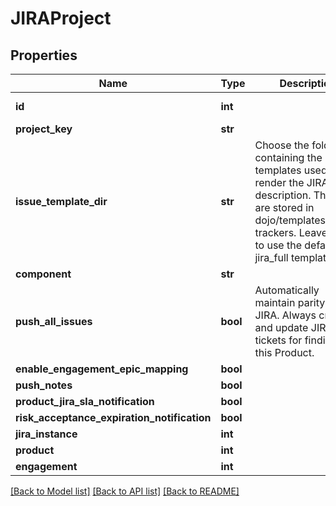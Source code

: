 # JIRAProject

## Properties
Name | Type | Description | Notes
------------ | ------------- | ------------- | -------------
**id** | **int** |  | [optional] [readonly] 
**project_key** | **str** |  | [optional] 
**issue_template_dir** | **str** | Choose the folder containing the Django templates used to render the JIRA issue description. These are stored in dojo/templates/issue-trackers. Leave empty to use the default jira_full templates. | [optional] 
**component** | **str** |  | [optional] 
**push_all_issues** | **bool** | Automatically maintain parity with JIRA. Always create and update JIRA tickets for findings in this Product. | [optional] 
**enable_engagement_epic_mapping** | **bool** |  | [optional] 
**push_notes** | **bool** |  | [optional] 
**product_jira_sla_notification** | **bool** |  | [optional] 
**risk_acceptance_expiration_notification** | **bool** |  | [optional] 
**jira_instance** | **int** |  | [optional] 
**product** | **int** |  | [optional] 
**engagement** | **int** |  | [optional] 

[[Back to Model list]](../README.md#documentation-for-models) [[Back to API list]](../README.md#documentation-for-api-endpoints) [[Back to README]](../README.md)


